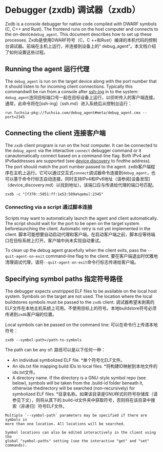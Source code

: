  
# Debugger (zxdb)  调试器（zxdb） 

Zxdb is a console debugger for native code compiled with DWARF symbols (C, C++ and Rust). The frontend runs on the host computer and connects to the on-device`debug_agent`. This document describes how to set up these processes. Zxdb是使用DWARF符号（C，C ++和Rust）编译的本机代码的控制台调试器。前端在主机上运行，​​并连接到设备上的“ debug_agent”。本文档介绍了如何设置这些过程。

 
## Running the agent  运行代理 

The `debug_agent` is run on the target device along with the port number that it should listen to for incoming client connections. Typically this commandwill be run from a console after [ssh-ing](ssh.md) in to the system: `debug_agent`连同目标端口号一起在目标设备上运行，以侦听传入的客户端连接。通常，此命令将在[ssh-ing]（ssh.md）进入系统后从控制台运行：

```
run fuchsia-pkg://fuchsia.com/debug_agent#meta/debug_agent.cmx --port=2345
```
 

 
## Connecting the client  连接客户端 

The `zxdb` client program is run on the host computer. It can be connected to the `debug_agent` via the interactive `connect` debugger command or it canautomatically connect based on a command-line flag. Both IPv4 and IPv6addresses are supported (see [device discovery](device_discovery.md) to findthe address). The port should match the port number passed to the agent. zxdb客户端程序在主机上运行。它可以通过交互式`connect`调试器命令连接到`debug_agent`，也可以基于命令行标志自动连接。同时支持IPv4和IPv6地址（请参阅[设备发现]（device_discovery.md）以找到地址）。该端口应与传递给代理的端口号匹配。

```
zxdb -c "[f370::5051:ff:1e53:589a%qemu]:2345"
```
 

 
### Connecting via a script  通过脚本连接 

Scripts may want to automatically launch the agent and client automatically. The script should wait for the port to be open on the target system beforelaunching the client. Automatic retry is not yet implemented in the client. 脚本可能想要自动启动代理和客户端。在启动客户端之前，脚本应等待端口在目标系统上打开。客户端中尚未实现自动重试。

To clean up the debug agent gracefully when the client exits, pass the `--quit-agent-on-exit` command-line flag to the client. 要在客户端退出时优雅地清理调试代理，请将`--quit-agent-on-exit`命令行标志传递给客户端。

 
## Specifying symbol paths  指定符号路径 

The debugger expects unstripped ELF files to be available on the local host system. Symbols on the target are not used. The location where the local buildstores symbols must be passed to the `zxdb` client. 调试器希望未剥离的ELF文件在本地主机系统上可用。不使用目标上的符号。本地buildstore符号必须传递到`zxdb`客户端的位置。

Local symbols can be passed on the command line:  可以在命令行上传递本地符号：

```
zxdb --symbol-path=/path-to-symbols
```
 

The path can be any of:  路径可以是以下任何一种：

 
  * An individual symbolized ELF file.  *单个符号化ELF文件。
  * An ids.txt file mapping build IDs to local files.  *将构建ID映射到本地文件的ids.txt文件。
  * A directory name. If the directory is a GNU-style symbol repo (see below), symbols will be taken from the .build-id folder beneath it, otherwise thedirectory will be searched (non-recursively) for symbolized ELF files. *目录名称。如果该目录是GNU样式的符号存储库（请参见下文），则将从其下的.build-id文件夹中获取符号，否则将在该目录中搜索（非递归）符号ELF文件。

```
Multiple `--symbol-path` parameters may be specified if there are symbols in
more than one location. All locations will be searched.

Symbol locations can also be edited interactively in the client using the
global "symbol-paths" setting (see the interactive "get" and "set" commands).
